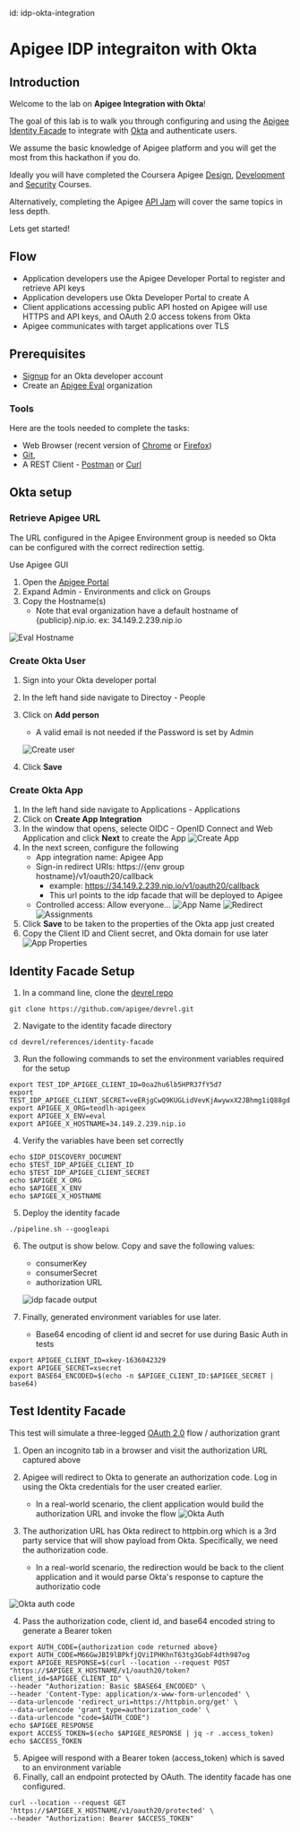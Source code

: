 id: idp-okta-integration

# Apigee IDP integraiton with Okta

## Introduction

Welcome to the lab on  **Apigee Integration with Okta**!


The goal of this lab is to walk you through configuring and using the [Apigee Identity Facade](https://github.com/Teodelas/devrel/tree/main/references/identity-facade) to integrate with [Okta](www.okta.com) and authenticate users.


We assume the basic knowledge of Apigee platform and you will get the most from
this hackathon if you do.

Ideally you will have completed the Coursera Apigee
[Design](https://www.coursera.org/learn/api-design-apigee-gcp),
[Development](https://www.coursera.org/learn/api-development-apigee-gcp) and
[Security](https://www.coursera.org/learn/api-security-apigee-gcp) Courses.

Alternatively, completing the Apigee [API Jam](https://github.com/apigee/apijam)
will cover the same topics in less depth.

Lets get started!


## Flow

- Application developers use the Apigee Developer Portal to register and retrieve API keys
- Application developers use Okta Developer Portal to create A
- Client applications accessing public API hosted on Apigee will use HTTPS and
  API keys, and OAuth 2.0 access tokens from Okta
- Apigee communicates with target applications over TLS

## Prerequisites
- [Signup](https://developer.okta.com/signup/) for an Okta developer account
- Create an [Apigee Eval](https://cloud.google.com/apigee/docs/api-platform/get-started/eval-orgs) organization

### Tools

Here are the tools needed to complete the tasks:

- Web Browser (recent version of [Chrome](https://www.google.com/chrome/) or
  [Firefox](https://www.mozilla.org/en-GB/firefox/new/))
- [Git](https://git-scm.com/book/en/v2/Getting-Started-Installing-Git),
- A REST Client - [Postman](https://www.postman.com/) or
  [Curl](https://curl.haxx.se/)


## Okta setup

### Retrieve Apigee URL
The URL configured in the Apigee Environment group is needed so Okta can be configured with the correct redirection settig.

Use Apigee GUI
1. Open the [Apigee Portal](https://apigee.google.com)
2. Expand Admin - Environments and click on Groups
3. Copy the Hostname(s)
     * Note that eval organization have a default hostname of {publicip}.nip.io. ex: 34.149.2.239.nip.io

![Eval Hostname](assets/eval-hostname.png)


### Create Okta User
1. Sign into your Okta developer portal
2. In the left hand side  navigate to Directoy - People
3. Click on **Add person**
     * A valid email is not needed if the Password is set by Admin

     ![Create user](assets/new-okta-user.png)
4. Click **Save**

### Create Okta App
1. In the left hand side navigate to Applications - Applications
2. Click on **Create App Integration**
3. In the window that opens, selecte OIDC - OpenID Connect and Web Application and click **Next** to create the App
![Create App](assets/okta-app-integration.png)
4. In the next screen, configure the following
     * App integration name: Apigee App
     * Sign-in redirect URIs: https://{env group hostname}/v1/oauth20/callback 
          * example: https://34.149.2.239.nip.io/v1/oauth20/callback
          * This url points to the idp facade that will be deployed to Apigee
     * Controlled access: Allow everyone...
![App Name](assets/okta-app-name.png)
![Redirect](assets/okta-app-redirect.png)
![Assignments](assets/okta-assignments.png)
5. Click **Save** to be taken to the properties of the Okta app just created
6. Copy the Client ID and Client secret, and Okta domain for use later
![App Properties](assets/okta-app-properties.png)


## Identity Facade Setup

1. In a command line, clone the [devrel repo](https://github.com/apigee/devrel)

```
git clone https://github.com/apigee/devrel.git
```

2. Navigate to the identity facade directory
     
```
cd devrel/references/identity-facade
```
3. Run the following commands to set the environment variables required for the setup

```export IDP_DISCOVERY_DOCUMENT=https://dev-63386416.okta.com/.well-known/openid-configuration
export TEST_IDP_APIGEE_CLIENT_ID=0oa2hu6lb5HPR37fY5d7
export TEST_IDP_APIGEE_CLIENT_SECRET=veERjgCwQ9KUGLidVevKjAwywxX2JBhmg1iQ88gd
export APIGEE_X_ORG=teodlh-apigeex
export APIGEE_X_ENV=eval
export APIGEE_X_HOSTNAME=34.149.2.239.nip.io
```
4. Verify the variables have been set correctly

```
echo $IDP_DISCOVERY_DOCUMENT
echo $TEST_IDP_APIGEE_CLIENT_ID
echo $TEST_IDP_APIGEE_CLIENT_SECRET
echo $APIGEE_X_ORG
echo $APIGEE_X_ENV
echo $APIGEE_X_HOSTNAME
````

5. Deploy the identity facade

```./pipeline.sh --googleapi```

6. The output is show below. Copy and save the following values:

     * consumerKey
     * consumerSecret
     * authorization URL

     ![idp facade output](assets/idp-facade-output.png)
7. Finally, generated environment variables for use later.

     * Base64 encoding of client id and secret for use during Basic Auth in tests
```
export APIGEE_CLIENT_ID=xkey-1636042329
export APIGEE_SECRET=xsecret
export BASE64_ENCODED=$(echo -n $APIGEE_CLIENT_ID:$APIGEE_SECRET | base64)
```


## Test Identity Facade

This test will simulate a three-legged [OAuth 2.0](https://cloud.google.com/apigee/docs/api-platform/security/oauth/oauth-introduction) flow / authorization grant

1. Open an incognito tab in a browser and visit the authorization URL captured above
2. Apigee will redirect to Okta to generate an authorization code. Log in using the Okta credentials for the user created earlier.
     
     * In a real-world scenario, the client application would build the authorization URL and invoke the flow
![Okta Auth](assets/okta-auth-code-login.png)
3. The authorization URL has Okta redirect to httpbin.org which is a 3rd party service that will show payload from Okta. Specifically, we need the authorization code.

     * In a real-world scenario, the redirection would be back to the client application and it would parse Okta's response to capture the authorizatio code


![Okta auth code](assets/okta-auth-code-response.png)

4. Pass the authorization code, client id, and base64 encoded string to generate a Bearer token
```
export AUTH_CODE={authorization code returned above}
export AUTH_CODE=M66GwJBI9lBPkfjQViIPHKhnT63tg3GobF4dth987og
export APIGEE_RESPONSE=$(curl --location --request POST "https://$APIGEE_X_HOSTNAME/v1/oauth20/token?client_id=$APIGEE_CLIENT_ID" \
--header "Authorization: Basic $BASE64_ENCODED" \
--header 'Content-Type: application/x-www-form-urlencoded' \
--data-urlencode 'redirect_uri=https://httpbin.org/get' \
--data-urlencode 'grant_type=authorization_code' \
--data-urlencode "code=$AUTH_CODE")
echo $APIGEE_RESPONSE
export ACCESS_TOKEN=$(echo $APIGEE_RESPONSE | jq -r .access_token)
echo $ACCESS_TOKEN
```
5. Apigee will respond with a Bearer token (access_token) which is saved to an environment variable
6. Finally, call an endpoint protected by OAuth. The identity facade has one configured.

```
curl --location --request GET 'https://$APIGEE_X_HOSTNAME/v1/oauth20/protected' \
--header "Authorization: Bearer $ACCESS_TOKEN"
```
